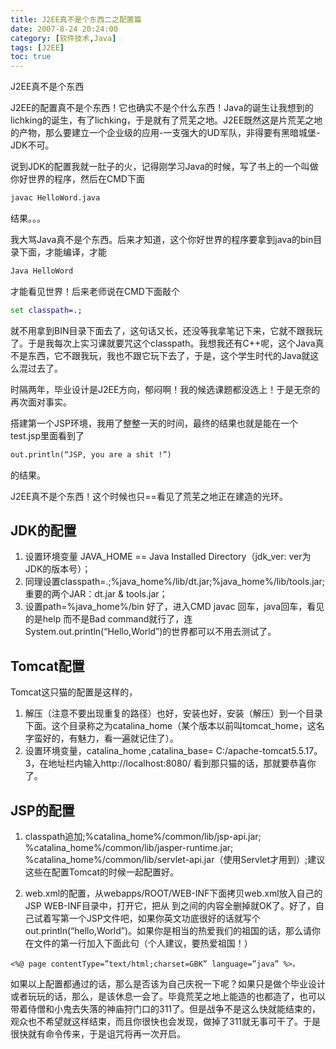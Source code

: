 ```yaml
---
title: J2EE真不是个东西二之配置篇
date: 2007-8-24 20:24:00
category: [软件技术,Java]
tags: [J2EE]
toc: true
---
```

J2EE真不是个东西 
<!-- more -->

J2EE的配置真不是个东西！它也确实不是个什么东西！Java的诞生让我想到的lichking的诞生，有了lichking，于是就有了荒芜之地。J2EE既然这是片荒芜之地的产物，那么要建立一个企业级的应用-一支强大的UD军队，非得要有黑暗城堡-JDK不可。

说到JDK的配置我就一肚子的火，记得刚学习Java的时候，写了书上的一个叫做你好世界的程序，然后在CMD下面
```sh
javac HelloWord.java
```
结果。。。

我大骂Java真不是个东西。后来才知道，这个你好世界的程序要拿到java的bin目录下面，才能编译，才能
```sh 
Java HelloWord
```
才能看见世界！后来老师说在CMD下面敲个
```bat
set classpath=.;
```
就不用拿到BIN目录下面去了，这句话又长，还没等我拿笔记下来，它就不跟我玩了。于是我每次上实习课就要咒这个classpath。我想我还有C++呢，这个Java真不是东西，它不跟我玩，我也不跟它玩下去了，于是，这个学生时代的Java就这么混过去了。

时隔两年，毕业设计是J2EE方向，郁闷啊！我的候选课题都没选上！于是无奈的再次面对事实。
 
搭建第一个JSP环境，我用了整整一天的时间，最终的结果也就是能在一个test.jsp里面看到了
```jsp
out.println(“JSP, you are a shit !”)
```
的结果。

J2EE真不是个东西！这个时候也只==看见了荒芜之地正在建造的光环。 

## JDK的配置
1. 设置环境变量
JAVA_HOME == Java Installed Directory（jdk_ver: ver为JDK的版本号）；
2. 同理设置classpath=.;%java_home%/lib/dt.jar;%java_home%/lib/tools.jar;  
   重要的两个JAR：dt.jar & tools.jar；
3. 设置path=%java_home%/bin 
好了，进入CMD javac 回车，java回车，看见的是help 而不是Bad command就行了，连System.out.println(“Hello,World”)的世界都可以不用去测试了。

## Tomcat配置
Tomcat这只猫的配置是这样的，
1. 解压（注意不要出现重复的路径）也好，安装也好，安装（解压）到一个目录下面。这个目录称之为catalina_home（某个版本以前叫tomcat_home，这名字蛮好的，有魅力，看一遍就记住了）。
2. 设置环境变量，catalina_home ,catalina_base= C:/apache-tomcat5.5.17。3，在地址栏内输入http://localhost:8080/
看到那只猫的话，那就要恭喜你了。
 
        
## JSP的配置
1. classpath追加;%catalina_home%/common/lib/jsp-api.jar; %catalina_home%/common/lib/jasper-runtime.jar; %catalina_home%/common/lib/servlet-api.jar（使用Servlet才用到）;建议这些在配置Tomcat的时候一起配置好。

2. web.xml的配置，从webapps/ROOT/WEB-INF下面拷贝web.xml放入自己的JSP WEB-INF目录中，打开它，把从<web-app> 到</web-app>之间的内容全删掉就OK了。好了，自己试着写第一个JSP文件吧，如果你英文功底很好的话就写个out.println(“hello,World”)。如果你是相当的热爱我们的祖国的话，那么请你在文件的第一行加入下面此句（个人建议，要热爱祖国！）
```
<%@ page contentType=”text/html;charset=GBK” language=”java” %>。
```
如果以上配置都通过的话，那么是否该为自己庆祝一下呢？如果只是做个毕业设计或者玩玩的话，那么，是该休息一会了。毕竟荒芜之地上能造的也都造了，也可以带着侍僧和小鬼去失落的神庙狩门口的311了。但是战争不是这么快就能结束的，观众也不希望就这样结束，而且你很快也会发现，做掉了311就无事可干了。于是很快就有命令传来，于是诅咒将再一次开启。

